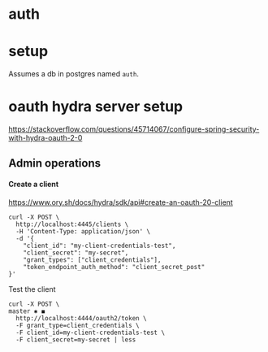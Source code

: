 # auth

# setup

Assumes a db in postgres named `auth`.

# oauth hydra server setup
https://stackoverflow.com/questions/45714067/configure-spring-security-with-hydra-oauth-2-0

## Admin operations
#### Create a client
https://www.ory.sh/docs/hydra/sdk/api#create-an-oauth-20-client
```
curl -X POST \
  http://localhost:4445/clients \
  -H 'Content-Type: application/json' \
  -d '{
	"client_id": "my-client-credentials-test",
	"client_secret": "my-secret",
	"grant_types": ["client_credentials"],
	"token_endpoint_auth_method": "client_secret_post"
}'
```

Test the client
```
curl -X POST \                                                                                                                                                                    master ✱ ◼
  http://localhost:4444/oauth2/token \
  -F grant_type=client_credentials \
  -F client_id=my-client-credentials-test \
  -F client_secret=my-secret | less
```
